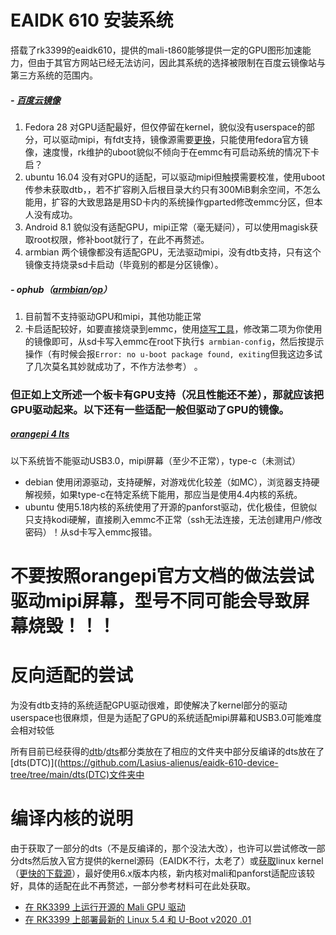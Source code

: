 # EAIDK 610 安装系统
搭载了rk3399的eaidk610，提供的mali-t860能够提供一定的GPU图形加速能力，但由于其官方网站已经无法访问，因此其系统的选择被限制在百度云镜像站与第三方系统的范围内。
##### - [百度云镜像](https://pan.baidu.com/s/1-upIbUf1v9CZNB-tTa07Lg?pwd=hptp "百度云镜像")
 1. Fedora 28 对GPU适配最好，但仅停留在kernel，貌似没有userspace的部分，可以驱动mipi，有fdt支持，镜像源需要[更换](https://github.com/Lasius-alienus/eaidk-610-device-tree/blob/main/tools/EAIDK_610.sh "更换")，只能使用fedora官方镜像，速度慢，rk维护的uboot貌似不倾向于在emmc有可启动系统的情况下卡启？
 1. ubuntu 16.04 没有对GPU的适配，可以驱动mipi但触摸需要校准，使用uboot传参未获取dtb，，若不扩容刷入后根目录大约只有300MiB剩余空间，不怎么能用，扩容的大致思路是用SD卡内的系统操作gparted修改emmc分区，但本人没有成功。
 1. Android 8.1 貌似没有适配GPU，mipi正常（毫无疑问），可以使用magisk获取root权限，修补boot就行了，在此不再赘述。
 1. armbian 两个镜像都没有适配GPU，无法驱动mipi，没有dtb支持，只有这个镜像支持烧录sd卡启动（毕竟别的都是分区镜像）。


 ##### - ophub（[armbian](https://github.com/ophub/amlogic-s9xxx-armbian/releases "armbian")/[op](https://github.com/ophub/amlogic-s9xxx-openwrt/releases "op")）
 1. 目前暂不支持驱动GPU和mipi，其他功能正常
 1. 卡启适配较好，如要直接烧录到emmc，使用[烧写工具](https://github.com/Lasius-alienus/eaidk-610-device-tree/tree/main/tools/RKDevTool "烧写工具")，修改第二项为你使用的镜像即可，从sd卡写入emmc在root下执行`$ armbian-config`，然后按提示操作（有时候会报`Error: no u-boot package found, exiting`但我这边多试了几次莫名其妙就成功了，不作方法参考） 。
 
### 但正如上文所述一个板卡有GPU支持（况且性能还不差），那就应该把GPU驱动起来。以下还有一些适配一般但驱动了GPU的镜像。
##### [orangepi 4 lts](http://www.orangepi.cn/html/hardWare/computerAndMicrocontrollers/service-and-support/Orange-Pi-4-LTS.html "orangepi 4 lts")
以下系统皆不能驱动USB3.0，mipi屏幕（至少不正常），type-c（未测试）
- debian
使用闭源驱动，支持硬解，对游戏优化较差（如MC），浏览器支持硬解视频，如果type-c在特定系统下能用，那应当是使用4.4内核的系统。
- ubuntu
使用5.18内核的系统使用了开源的panforst驱动，优化极佳，但貌似只支持kodi硬解，直接刷入emmc不正常（ssh无法连接，无法创建用户/修改密码）！从sd卡写入emmc报错。

# 不要按照orangepi官方文档的做法尝试驱动mipi屏幕，型号不同可能会导致屏幕烧毁！！！

# 反向适配的尝试

为没有dtb支持的系统适配GPU驱动很难，即使解决了kernel部分的驱动userspace也很麻烦，但是为适配了GPU的系统适配mipi屏幕和USB3.0可能难度会相对较低

所有目前已经获得的[dtb](https://github.com/Lasius-alienus/eaidk-610-device-tree/tree/main/dtb "dtb")/[dts](https://github.com/Lasius-alienus/eaidk-610-device-tree/tree/main/dts "dts")都分类放在了相应的文件夹中部分反编译的dts放在了[dts(DTC)]((https://github.com/Lasius-alienus/eaidk-610-device-tree/tree/main/dts(DTC)文件夹中

# 编译内核的说明
由于获取了一部分的dts（不是反编译的，那个没法大改），也许可以尝试修改一部分dts然后放入官方提供的kernel源码（EAIDK不行，太老了）或[获取](https://www.kernel.org/ "获取")linux kernel（[更快的下载源](https://mirror.bjtu.edu.cn/kernel/linux/kernel/v6.x/ "更快的下载源")），最好使用6.x版本内核，新内核对mali和panforst适配应该较好，具体的适配在此不再赘述，一部分参考材料可在此处获取。
- [在 RK3399 上运行开源的 Mali GPU 驱动](https://aijishu.com/a/1060000000082887 "在 RK3399 上运行开源的 Mali GPU 驱动")
- [在 RK3399 上部署最新的 Linux 5.4 和 U-Boot v2020 .01](https://mp.weixin.qq.com/s/KZ1TflNpyWtZLMGcKtDyTQ "在 RK3399 上部署最新的 Linux 5.4 和 U-Boot v2020 .01")
